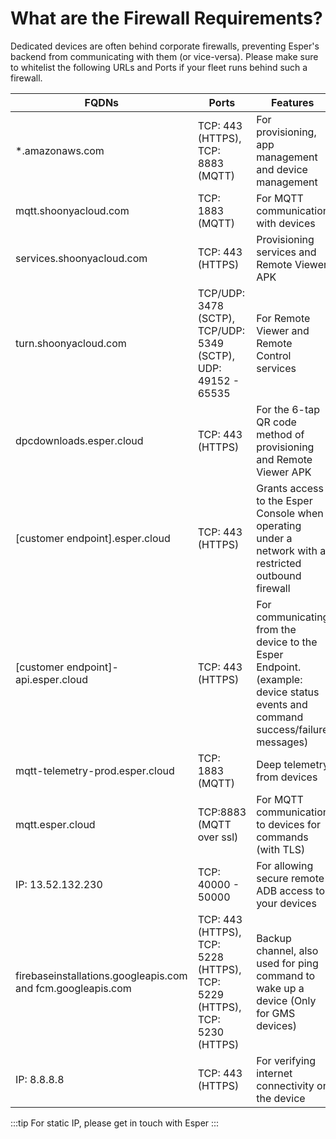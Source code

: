 # What are the Firewall Requirements?

Dedicated devices are often behind corporate firewalls, preventing Esper's backend from communicating with them (or vice-versa). Please make sure to whitelist the following URLs and Ports if your fleet runs behind such a firewall.

| FQDNs                                 | Ports                           | Features                                                                    
|---------------------------------------|---------------------------------|------------------------------------------------------------------------------------------|
| *.amazonaws.com                       | TCP: 443 (HTTPS), TCP: 8883 (MQTT)                   | For provisioning, app management and device management                                   |
|  mqtt.shoonyacloud.com |       TCP: 1883 (MQTT)                 | For MQTT communication with devices                                                          |                                                         |
| services.shoonyacloud.com           |TCP: 443 (HTTPS)     | Provisioning services and Remote Viewer APK                                        |
| turn.shoonyacloud.com              | TCP/UDP: 3478 (SCTP), TCP/UDP: 5349 (SCTP),  UDP: 49152 - 65535                | For Remote Viewer and Remote Control services                                                            |
| dpcdownloads.esper.cloud              | TCP: 443 (HTTPS)| For the 6-tap QR code method of provisioning and Remote Viewer APK                       |
| [customer endpoint].esper.cloud       | TCP: 443 (HTTPS)                            | Grants access to the Esper Console when operating under a network with a restricted outbound firewall                                                                        |
| [customer endpoint]-api.esper.cloud   | TCP: 443 (HTTPS)                      | For communicating from the device to the Esper Endpoint. (example: device status events and command success/failure messages) |
| mqtt-telemetry-prod.esper.cloud       | TCP: 1883 (MQTT)                     | Deep telemetry from devices                                                              |
mqtt.esper.cloud | TCP:8883 (MQTT over ssl) | For MQTT communication to devices for commands (with TLS) |
| IP: 13.52.132.230          |  TCP: 40000 - 50000 | For allowing secure remote ADB access to your devices                       |
| firebaseinstallations.googleapis.com and fcm.googleapis.com| TCP: 443 (HTTPS), TCP: 5228 (HTTPS), TCP: 5229 (HTTPS), TCP: 5230 (HTTPS)  | Backup channel, also used for ping command to wake up a device (Only for GMS devices)       |
| IP: 8.8.8.8                           |	TCP: 443 (HTTPS)                   |	For verifying internet connectivity on the device                             |

:::tip
For static IP, please get in touch with Esper
:::
